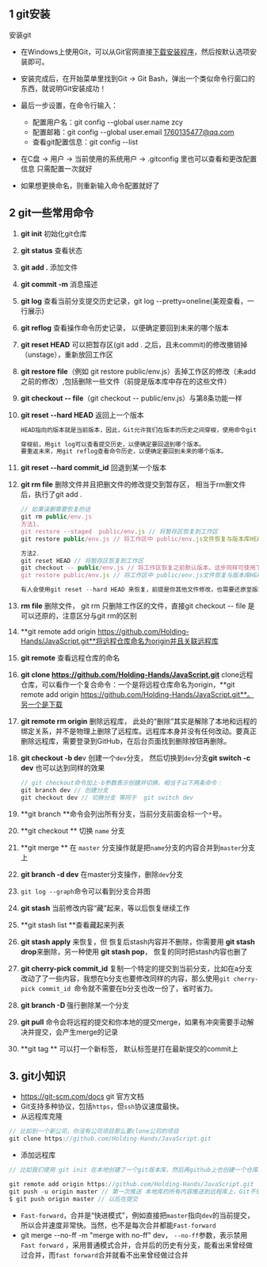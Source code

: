 ## 1 git安装

安装git

* 在Windows上使用Git，可以从Git官网直接[下载安装程序](https://git-scm.com/downloads)，然后按默认选项安装即可。

* 安装完成后，在开始菜单里找到Git -> Git Bash，弹出一个类似命令行窗口的东西，就说明Git安装成功！

* 最后一步设置，在命令行输入： 
  * 配置用户名：git config --global user.name zcy
  * 配置邮箱：git config --global user.email 1760135477@qq.com
  * 查看git配置信息：git config --list

* 在C盘  -> 用户 -> 当前使用的系统用户 -> .gitconfig 里也可以查看和更改配置信息 只需配置一次就好

* 如果想更换命名，则重新输入命令配置就好了

## 2 git一些常用命令

1. **git init** 初始化git仓库

2. **git status** 查看状态

3. **git add .** 添加文件

4. **git commit -m** 消息描述

5. **git log** 查看当前分支提交历史记录，git log --pretty=oneline(美观查看，一行展示)

6. **git reflog** 查看操作命令历史记录， 以便确定要回到未来的哪个版本 

7. **git reset HEAD**  可以把暂存区(git add . 之后，且未commit)的修改撤销掉（unstage），重新放回工作区

8. **git restore file**（例如 git restore public/env.js）丢掉工作区的修改（未add之前的修改）,包括删除一些文件（前提是版本库中存在的这些文件）

9. **git checkout -- file**（git checkout -- public/env.js）与第8条功能一样

10. **git reset --hard HEAD** 返回上一个版本

    ```js
    HEAD指向的版本就是当前版本，因此，Git允许我们在版本的历史之间穿梭，使用命令git reset --hard commit_id。
    
    穿梭前，用git log可以查看提交历史，以便确定要回退到哪个版本。
    要重返未来，用git reflog查看命令历史，以便确定要回到未来的哪个版本。
    ```

11. **git reset --hard commit_id** 回退到某一个版本

12. **git rm file** 删除文件并且把删文件的修改提交到暂存区， 相当于rm删文件后，执行了git add .

    ```js
    // 如果误删需要恢复的话
    git rm public/env.js
    方法1.
    git restore --staged  public/env.js // 将暂存区恢复到工作区
    git restore public/env.js // 将工作区中 public/env.js文件恢复与版本库HEAD中一样的版本
    
    方法2.
    git reset HEAD // 将暂存区恢复到工作区
    git checkout -- public/env.js // 将工作区恢复之前默认版本。这步同样可使用下面代码替代
    git restore public/env.js // 将工作区中 public/env.js文件恢复与版本库HEAD中一样的版本
    
    有人会使用git reset --hard HEAD 来恢复，前提是你其他文件修改，也需要还原至版本库中一致，就相当于整体撤销修改。上面两种是撤销部分文件夹修改
    ```

13. **rm file**  删除文件， git rm 只删除工作区的文件，直接git checkout -- file 是可以还原的，注意区分与git rm的区别

14. **git remote add origin https://github.com/Holding-Hands/JavaScript.git**将远程仓库命名为origin并且关联远程库

15. **git remote** 查看远程仓库的命名

16. **git clone https://github.com/Holding-Hands/JavaScript.git** clone远程仓库，可以看作一个复合命令：一个是将远程仓库命名为origin，**git remote add origin https://github.com/Holding-Hands/JavaScript.git**。另一个是下载

17. **git remote rm origin**  删除远程库， 此处的“删除”其实是解除了本地和远程的绑定关系，并不是物理上删除了远程库。远程库本身并没有任何改动。要真正删除远程库，需要登录到GitHub，在后台页面找到删除按钮再删除。 

18. **git checkout -b de**v 创建一个`dev`分支， 然后切换到`dev`分支**git switch -c dev** 也可以达到同样的效果

    ```js
    // git checkout命令加上-b参数表示创建并切换，相当于以下两条命令：
    git branch dev // 创建分支
    git checkout dev // 切换分支 等同于  git switch dev
    ```

19. **git branch **命令会列出所有分支，当前分支前面会标一个`*`号。 

20. **git checkout  <name> ** 切换 `name` 分支

21. **git merge  <name> **  在 `master` 分支操作就是把`name`分支的内容合并到`master`分支上 

22. **git branch -d dev**  在master分支操作，删除`dev`分支 

23.  `git log --graph`命令可以看到分支合并图 

24. **git stash**  当前修改内容“藏”起来，等以后恢复继续工作

25. **git stash list **查看藏起来列表

26. **git stash apply** 来恢复，但 恢复后stash内容并不删除，你需要用  **git stash drop**来删除，另一种使用 **git stash pop**， 恢复的同时把stash内容也删了 

27. **git cherry-pick commit_id**  复制一个特定的提交到当前分支，比如在a分支改动了了一些内容，我想在b分支也要修改同样的内容，那么使用`git cherry-pick commit_id `命令就不需要在b分支也改一份了，省时省力。

28. **git branch -D <name>**  强行删除某一个分支

29. **git pull** 命令会将远程的提交和你本地的提交merge，如果有冲突需要手动解决并提交，会产生merge的记录

30. **git tag  <name> ** 可以打一个新标签， 默认标签是打在最新提交的commit上

## 3.  git小知识

* https://git-scm.com/docs git 官方文档
* Git支持多种协议，包括`https`，但`ssh`协议速度最快。
* 从远程库克隆

```js
// 比如到一个新公司，你没有公司项目那么要clone公司的项目
git clone https://github.com/Holding-Hands/JavaScript.git
```

* 添加远程库

```js
// 比如我们使用 git init 在本地创建了一个git版本库，然后再github上也创建一个仓库。我们需要把这两个仓库关联起来

git remote add origin https://github.com/Holding-Hands/JavaScript.git
git push -u origin master // 第一次推送 本地库的所有内容推送到远程库上，Git不但会把本地的master分支内容推送的远程新的master分支，还会把本地的master分支和远程的master分支关联起来，在以后的推送或者拉取时就可以简化命令。
$ git push origin master // 以后在提交
```

* `Fast-forward`，合并是“快进模式”，例如直接把`master`指向`dev`的当前提交，所以合并速度非常快。当然，也不是每次合并都能`Fast-forward`
* git merge --no-ff -m "merge with no-ff" dev， `--no-ff`参数，表示禁用`Fast forward` ，采用普通模式合并，合并后的历史有分支，能看出来曾经做过合并，而`fast forward`合并就看不出来曾经做过合并 